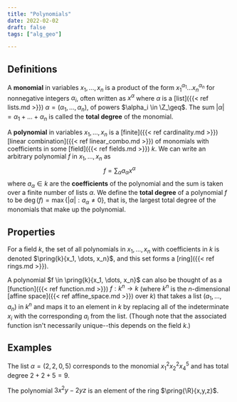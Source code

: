 ```yaml
---
title: "Polynomials"
date: 2022-02-02
draft: false
tags: ["alg_geo"]

---
```


## Definitions
A **monomial** in variables $x_1, \dots, x_n$ is a product of the form $x_1^{\alpha_1} \dots x_n^{\alpha_n}$ for nonnegative integers $\alpha_i$, often written as $x^\alpha$ where $\alpha$ is a [list]({{< ref lists.md >}}) $\alpha = (\alpha_1, \dots, \alpha_n)$, of powers $\alpha_i \in \Z_\geq$. The sum $\vert \alpha \vert = \alpha_1 + \dots + \alpha_n$ is called the **total degree** of the monomial. 

A **polynomial** in variables $x_1, \dots, x_n$ is a [finite]({{< ref cardinality.md >}}) [linear combination]({{< ref linear_combo.md >}}) of monomials with coefficients in some [field]({{< ref fields.md >}}) $k$. We can write an arbitrary polynomial $f$ in $x_1, \dots, x_n$ as $$f = \sum_{\alpha} a_\alpha x^\alpha$$ where $a_\alpha \in k$ are the **coefficients** of the polynomial and the sum is taken over a finite number of lists $\alpha$. We define the **total degree** of a polynomial $f$ to be $\deg(f) = \max \{\vert \alpha \vert: a_\alpha \neq 0\}$, that is, the largest total degree of the monomials that make up the polynomial.

## Properties
For a field $k$, the set of all polynomials in $x_1, \dots, x_n$ with coefficients in $k$ is denoted $\pring{k}{x_1, \dots, x_n}$, and this set forms a [ring]({{< ref rings.md >}}).

A polynomial $f \in \pring{k}{x_1, \dots, x_n}$ can also be thought of as a [function]({{< ref function.md >}}) $f:k^n \to k$ (where $k^n$ is the $n$-dimensional [affine space]({{< ref affine_space.md >}}) over $k$) that takes a list $(a_1, \dots, a_n)$ in $k^n$ and maps it to an element in $k$ by replacing all of the indeterminate $x_i$ with the corresponding $a_i$ from the list. (Though note that the associated function isn't necessarily unique--this depends on the field $k$.)

## Examples
The list $\alpha = (2, 2, 0, 5)$ corresponds to the monomial $x_1^2 x_2^2 x_4^5$ and has total degree $2 + 2 + 5 = 9$.  

The polynomial $3x^2 y - 2yz$ is an element of the ring $\pring{\R}{x,y,z}$.